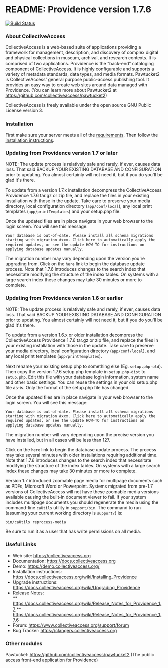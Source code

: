 # README: Providence version 1.7.6

[![Build Status](https://secure.travis-ci.org/collectiveaccess/providence.png?branch=master)](http://travis-ci.org/collectiveaccess/providence)

### About CollectiveAccess

CollectiveAccess is a web-based suite of applications providing a framework for management, description, and discovery of complex digital and physical collections in museum, archival, and research contexts. It is comprised of two applications. Providence is the “back-end” cataloging component of CollectiveAccess. It is highly configurable and supports a variety of metadata standards, data types, and media formats. Pawtucket2 is CollectiveAccess' general purpose public-access publishing tool. It provides an easy way to create web sites around data managed with Providence. (You can learn more about Pawtucket2 at https://github.com/collectiveaccess/pawtucket2)

CollectiveAccess is freely available under the open source GNU Public License version 3.

### Installation

First make sure your server meets all of the [requirements](https://docs.collectiveaccess.org/wiki/Requirements). Then follow the [installation instructions](https://docs.collectiveaccess.org/wiki/Installing_Providence). 

### Updating from Providence version 1.7 or later

NOTE: The update process is relatively safe and rarely, if ever, causes data loss. That said BACKUP YOUR EXISTING DATABASE AND CONFIGURATION prior to updating. You almost certainly will not need it, but if you do you'll be glad it's there.

To update from a version 1.7.x installation decompress the CollectiveAccess Providence 1.7.6 tar.gz or zip file, and replace the files in your existing installation with those in the update. Take care to preserve your media directory, local configuration directory (`app/conf/local`), any local print templates (`app/printTemplates`) and your setup.php file.

Once the updated files are in place navigate in your web browser to the login screen. You will see this message:

```
Your database is out-of-date. Please install all schema migrations starting with migration #xxx. Click here to automatically apply the required updates, or see the update HOW-TO for instructions on applying database updates manually.
```
 
The migration number may vary depending upon the version you're upgrading from. Click on the `here` link to begin the database update process. Note that 1.7.6 introduces changes to the search index that necessitate modifying the structure of the index tables. On systems with a large search index these changes may take 30 minutes or more to complete.


### Updating from Providence version 1.6 or earlier

NOTE: The update process is relatively safe and rarely, if ever, causes data loss. That said BACKUP YOUR EXISTING DATABASE AND CONFIGURATION prior to updating. You almost certainly will not need it, but if you do you'll be glad it's there.

To update from a version 1.6.x or older installation decompress the CollectiveAccess Providence 1.7.6 tar.gz or zip file, and replace the files in your existing installation with those in the update. Take care to preserve your media directory, local configuration directory (`app/conf/local`), and any local print templates (`app/printTemplates`). 

Next rename your existing setup.php to something else (Eg. `setup.php-old`). Then copy the version 1.7.6 setup.php template in `setup.php-dist` to `setup.php`. Edit this file with your database login information, system name and other basic settings. You can reuse the settings in your old setup.php file as-is. Only the format of the setup.php file has changed. 

Once the updated files are in place navigate in your web browser to the login screen. You will see this message:

```
Your database is out-of-date. Please install all schema migrations starting with migration #xxx. Click here to automatically apply the required updates, or see the update HOW-TO for instructions on applying database updates manually.
```
 
The migration number will vary depending upon the precise version you have installed, but in all cases will be less than 127.
 
Click on the `here` link to begin the database update process. The process may take several minutes with older installations requiring additional time. Note that 1.7.6 introduces  changes to the search index that necessitate modifying the structure of the index tables. On systems with a large search index these changes may take 30 minutes or more to complete.

Version 1.7 introduced zoomable page media for multipage documents such as PDFs, Microsoft Word or Powerpoint. Systems migrated from pre-1.7 versions of CollectiveAccess will not have these zoomable media versions available causing the built-in document viewer to fail. If your system includes multipage documents you should regenerate the media using the command-line `caUtils` utility in `support/bin`. The command to run (assuming your current working directory is `support/`) is:

```
bin/caUtils reprocess-media 
```

Be sure to run it as a user that has write permissions on all media.


### Useful Links

* Web site: https://collectiveaccess.org
* Documentation: https://docs.collectiveaccess.org
* Demo: https://demo.collectiveaccess.org/
* Installation instructions: https://docs.collectiveaccess.org/wiki/Installing_Providence
* Upgrade instructions: https://docs.collectiveaccess.org/wiki/Upgrading_Providence
* Release Notes:  
** https://docs.collectiveaccess.org/wiki/Release_Notes_for_Providence_1.7
** https://docs.collectiveaccess.org/wiki/Release_Notes_for_Providence_1.7.6
* Forum: https://www.collectiveaccess.org/support/forum
* Bug Tracker: https://clangers.collectiveaccess.org


### Other modules

Pawtucket: https://github.com/collectiveaccess/pawtucket2 (The public access front-end application for Providence)
